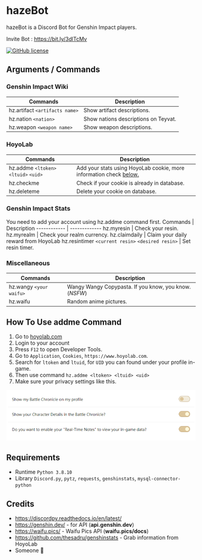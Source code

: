 # hazeBot
hazeBot is a Discord Bot for Genshin Impact players.

Invite Bot : https://bit.ly/3dlTcMv

[![GitHub license](https://img.shields.io/github/license/hazekezia/hazebot_DiscordBot?style=flat)](https://github.com/hazekezia/hazebot)

## Arguments / Commands

### Genshin Impact Wiki

Commands | Description
---------- | ----------
hz.artifact `<artifacts name>` | Show artifact descriptions.
hz.nation `<nation>` | Show nations descriptions on Teyvat.
hz.weapon `<weapon name>` | Show weapon descriptions.

### HoyoLab
Commands | Description
------------ | -------------
hz.addme `<ltoken>` `<ltuid>` `<uid>` | Add your stats using HoyoLab cookie, more information check [below.](https://github.com/hazekezia/hazebot#how-to-use-addme-command)
hz.checkme | Check if your cookie is already in database.
hz.deleteme | Delete your cookie on database.

### Genshin Impact Stats
You need to add your account using hz.addme command first.
Commands | Description
------------ | -------------
hz.myresin | Check your resin.
hz.myrealm | Check your realm currency.
hz.claimdaily | Claim your daily reward from HoyoLab
hz.resintimer `<current resin>` `<desired resin>` | Set resin timer.

### Miscellaneous
Commands | Description
------------ | -------------
hz.wangy `<your waifu>` | Wangy Wangy Copypasta. If you know, you know. (*NSFW*)
hz.waifu | Random anime pictures.

## How To Use addme Command
1. Go to [hoyolab.com](https://www.hoyolab.com/genshin/)
2. Login to your account
3. Press `F12` to open Developer Tools.
4. Go to `Application`, `Cookies`, `https://www.hoyolab.com`.
5. Search for `ltoken` and `ltuid`, for `UID` you can found under your profile in-game.
6. Then use command `hz.addme <ltoken> <ltuid> <uid>`
7. Make sure your privacy settings like this.

<p align="center">
  <img src="./img/privacy-settings.png" />
</p>

## Requirements
- Runtime `Python 3.8.10`
- Library `Discord.py`, `pytz`, `requests`, `genshinstats`, `mysql-connector-python`

## Credits
- https://discordpy.readthedocs.io/en/latest/
- https://genshin.dev/ - for API (**api.genshin.dev**)
- https://waifu.pics/ - Waifu Pics API (**waifu.pics/docs**)
- https://github.com/thesadru/genshinstats - Grab information from HoyoLab
- Someone :sparkling_heart:
